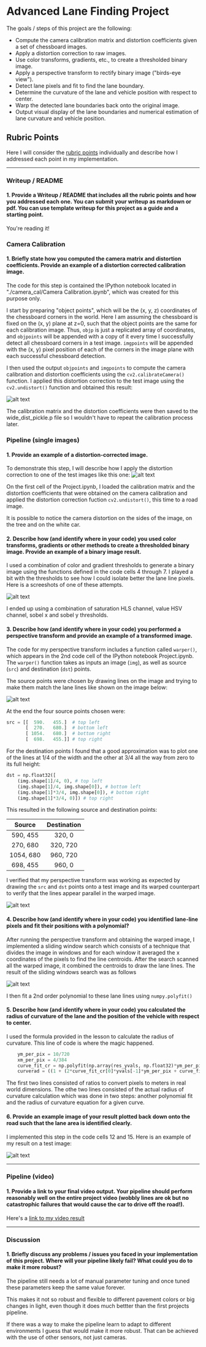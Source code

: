 # Advanced Lane Finding Project

The goals / steps of this project are the following:

* Compute the camera calibration matrix and distortion coefficients given a set of chessboard images.
* Apply a distortion correction to raw images.
* Use color transforms, gradients, etc., to create a thresholded binary image.
* Apply a perspective transform to rectify binary image ("birds-eye view").
* Detect lane pixels and fit to find the lane boundary.
* Determine the curvature of the lane and vehicle position with respect to center.
* Warp the detected lane boundaries back onto the original image.
* Output visual display of the lane boundaries and numerical estimation of lane curvature and vehicle position.

[image1]: ./writeup_images/calibration_results.png "Undistorted"
[image2]: ./writeup_images/undistortion_test.png "Road Transformed"
[image3]: ./writeup_images/combined_thresh.png "Binary Example"
[image4]: ./writeup_images/perspective_test.png "Warp Example"
[lines]:  ./output_images/persp_lines.jpg "Warp method"
[image5]: ./output_images/window_fit.jpg "Fit Visual"
[image6]: ./writeup_images/results.png "Output"
[video1]: ./project_video.mp4 "Video"

## Rubric Points

Here I will consider the [rubric points](https://review.udacity.com/#!/rubrics/571/view) individually and describe how I addressed each point in my implementation.  

---

### Writeup / README

#### 1. Provide a Writeup / README that includes all the rubric points and how you addressed each one.  You can submit your writeup as markdown or pdf. You can use template writeup for this project as a guide and a starting point.  

You're reading it!

### Camera Calibration

#### 1. Briefly state how you computed the camera matrix and distortion coefficients. Provide an example of a distortion corrected calibration image.

The code for this step is contained the IPython notebook located in "./camera_cal/Camera Calibration.ipynb", which was created for this purpose only.  

I start by preparing "object points", which will be the (x, y, z) coordinates of the chessboard corners in the world. Here I am assuming the chessboard is fixed on the (x, y) plane at z=0, such that the object points are the same for each calibration image.  Thus, `objp` is just a replicated array of coordinates, and `objpoints` will be appended with a copy of it every time I successfully detect all chessboard corners in a test image.  `imgpoints` will be appended with the (x, y) pixel position of each of the corners in the image plane with each successful chessboard detection.  

I then used the output `objpoints` and `imgpoints` to compute the camera calibration and distortion coefficients using the `cv2.calibrateCamera()` function.  I applied this distortion correction to the test image using the `cv2.undistort()` function and obtained this result: 

![alt text][image1]

The calibration matrix and the distortion coefficients were then saved to the wide_dist_pickle.p file so I wouldn't have to repeat the calibration process later.

### Pipeline (single images)

#### 1. Provide an example of a distortion-corrected image.

To demonstrate this step, I will describe how I apply the distortion correction to one of the test images like this one:
![alt text][image2]

On the first cell of the Project.ipynb, I loaded the calibration matrix and the distortion coefficients that were obtained on the camera calibration and applied the distortion correction fuction `cv2.undistort()`, this time to a road image.

It is possible to notice the camera distortion on the sides of the image, on the tree and on the white car.

#### 2. Describe how (and identify where in your code) you used color transforms, gradients or other methods to create a thresholded binary image.  Provide an example of a binary image result.

I used a combination of color and gradient thresholds to generate a binary image using the functions defined in the code cells 4 through 7.  I played a bit with the thresholds to see how I could isolate better the lane line pixels. Here is a screeshots of one of these attempts.

![alt text][image3]

I ended up using a combination of saturation HLS channel, value HSV channel, sobel x and sobel y thresholds.

#### 3. Describe how (and identify where in your code) you performed a perspective transform and provide an example of a transformed image.

The code for my perspective transform includes a function called `warper()`, which appears in the 2nd code cell of the IPython notebook Project.ipynb.  The `warper()` function takes as inputs an image (`img`), as well as source (`src`) and destination (`dst`) points.

The source points were chosen by drawing lines on the image and trying to make them match the lane lines like shown on the image below: 

![alt text][lines]

At the end the four source points chosen were:

```python
src = [[  590.   455.]  # top left
       [  270.   680.]  # bottom left 
       [ 1054.   680.]  # bottom right
       [  698.   455.]] # top right
```

For the destination points I found that a good approximation was to plot one of the lines at 1/4 of the width and the other at 3/4 all the way from zero to its full height:

```python
dst = np.float32([
    (img.shape[1]/4, 0), # top left
    (img.shape[1]/4, img.shape[0]), # bottom left
    (img.shape[1]*3/4, img.shape[0]), # bottom right
    (img.shape[1]*3/4, 0)]) # top right
```
This resulted in the following source and destination points:

| Source        | Destination   | 
|:-------------:|:-------------:| 
| 590, 455      | 320, 0        | 
| 270, 680      | 320, 720      |
| 1054, 680     | 960, 720      |
| 698, 455      | 960, 0        |

I verified that my perspective transform was working as expected by drawing the `src` and `dst` points onto a test image and its warped counterpart to verify that the lines appear parallel in the warped image.

![alt text][image4]

#### 4. Describe how (and identify where in your code) you identified lane-line pixels and fit their positions with a polynomial?

After running the perspective transform and obtaining the warped image, I implemented a sliding window search which consists of a technique that divides the image in windows and for each window it averaged the x coordinates of the pixels to find the line centroids. After the search scanned all the warped image, it combined the centroids to draw the lane lines. The result of the sliding windows search was as follows

![alt text][image5]

I then fit a 2nd order polynomial to these lane lines using `numpy.polyfit()`

#### 5. Describe how (and identify where in your code) you calculated the radius of curvature of the lane and the position of the vehicle with respect to center.

I used the formula provided in the lesson to calculate the radius of curvature. This line of code is where the magic happened.

```python
    ym_per_pix = 10/720
    xm_per_pix = 4/384
    curve_fit_cr = np.polyfit(np.array(res_yvals, np.float32)*ym_per_pix, np.array(leftx,np.float32)*xm_per_pix, 2)
    curverad = ((1 + (2*curve_fit_cr[0]*yvals[-1]*ym_per_pix + curve_fit_cr[1])**2)**1.5)/np.absolute(2*curve_fit_cr[0])
```
The first two lines consisted of ratios to convert pixels to meters in real world dimensions. The othe two lines consisted of the actual radius of curvature calculation which was done in two steps: another polynomial fit and the radius of curvature equation for a given curve.

#### 6. Provide an example image of your result plotted back down onto the road such that the lane area is identified clearly.

I implemented this step in the code cells 12 and 15.  Here is an example of my result on a test image:

![alt text][image6]

---

### Pipeline (video)

#### 1. Provide a link to your final video output.  Your pipeline should perform reasonably well on the entire project video (wobbly lines are ok but no catastrophic failures that would cause the car to drive off the road!).

Here's a [link to my video result](./final_video.mp4)

---

### Discussion

#### 1. Briefly discuss any problems / issues you faced in your implementation of this project.  Where will your pipeline likely fail?  What could you do to make it more robust?

The pipeline still needs a lot of manual parameter tuning and once tuned these parameters keep the same value forever.

This makes it not so robust and flexible to different pavement colors or big changes in light, even though it does much bettter than the first projects pipeline.

If there was a way to make the pipeline learn to adapt to different environments I guess that would make it more robust. That can be achieved with the use of other sensors, not just cameras.
